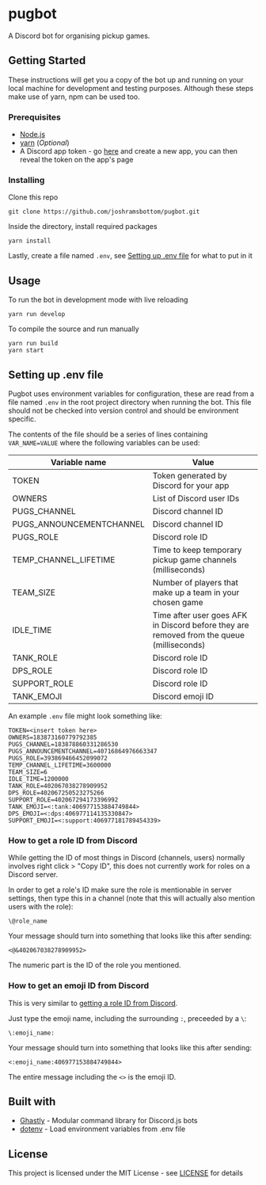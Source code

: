 # pugbot

A Discord bot for organising pickup games.

## Getting Started

These instructions will get you a copy of the bot up and running on your local machine for development and testing purposes. Although these steps make use of yarn, npm can be used too.

### Prerequisites

* [Node.js](https://nodejs.org)
* [yarn](https://yarnpkg.com) (_Optional_)
* A Discord app token - go [here](https://discordapp.com/developers/applications/me) and create a new app, you can then reveal the token on the app's page

### Installing

Clone this repo
```
git clone https://github.com/joshramsbottom/pugbot.git
```

Inside the directory, install required packages
```
yarn install
```

Lastly, create a file named `.env`, see [Setting up .env file](#setting-up-env-file) for what to put in it

## Usage

To run the bot in development mode with live reloading
```
yarn run develop
```

To compile the source and run manually
```
yarn run build
yarn start
```

## Setting up .env file

Pugbot uses environment variables for configuration, these are read from a file named `.env` in the root project directory when running the bot. This file should not be checked into version control and should be environment specific.

The contents of the file should be a series of lines containing `VAR_NAME=VALUE` where the following variables can be used:

Variable name | Value
------------ | -------------
TOKEN | Token generated by Discord for your app
OWNERS | List of Discord user IDs
PUGS_CHANNEL | Discord channel ID
PUGS_ANNOUNCEMENTCHANNEL | Discord channel ID
PUGS_ROLE | Discord role ID
TEMP_CHANNEL_LIFETIME | Time to keep temporary pickup game channels (milliseconds)
TEAM_SIZE | Number of players that make up a team in your chosen game
IDLE_TIME | Time after user goes AFK in Discord before they are removed from the queue (milliseconds)
TANK_ROLE | Discord role ID
DPS_ROLE | Discord role ID
SUPPORT_ROLE | Discord role ID
TANK_EMOJI | Discord emoji ID

An example `.env` file might look something like:
```
TOKEN=<insert token here>
OWNERS=183873160779792385
PUGS_CHANNEL=183878860331286530
PUGS_ANNOUNCEMENTCHANNEL=40716864976663347
PUGS_ROLE=393869466452099072
TEMP_CHANNEL_LIFETIME=3600000
TEAM_SIZE=6
IDLE_TIME=1200000
TANK_ROLE=402067038278909952
DPS_ROLE=402067250523275266
SUPPORT_ROLE=402067294173396992
TANK_EMOJI=<:tank:406977153884749844>
DPS_EMOJI=<:dps:406977114135330847>
SUPPORT_EMOJI=<:support:406977181789454339>
```

### How to get a role ID from Discord

While getting the ID of most things in Discord (channels, users) normally involves right click > "Copy ID", this does not currently work for roles on a Discord server.

In order to get a role's ID make sure the role is mentionable in server settings, then type this in a channel (note that this will actually also mention users with the role):
```
\@role_name
```
Your message should turn into something that looks like this after sending:
```
<@&402067038278909952>
```

The numeric part is the ID of the role you mentioned.

### How to get an emoji ID from Discord

This is very similar to [getting a role ID from Discord](#how-to-get-a-role-id-from-discord).

Just type the emoji name, including the surrounding `:`, preceeded by a `\`:
```
\:emoji_name:
```
Your message should turn into something that looks like this after sending:
```
<:emoji_name:406977153884749844>
```

The entire message including the `<>` is the emoji ID.

## Built with

* [Ghastly](https://ghastly.js.org) - Modular command library for Discord.js bots
* [dotenv](https://github.com/motdotla/dotenv) - Load environment variables from .env file

## License

This project is licensed under the MIT License - see [LICENSE](LICENSE) for details

